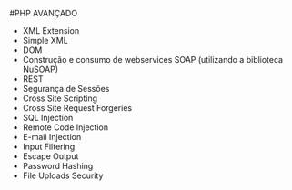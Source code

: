 #PHP AVANÇADO

- XML Extension
- Simple XML
- DOM
- Construção e consumo de webservices SOAP (utilizando a biblioteca NuSOAP)
- REST
- Segurança de Sessões
- Cross Site Scripting
- Cross Site Request Forgeries
- SQL Injection
- Remote Code Injection
- E-mail Injection
- Input Filtering
- Escape Output
- Password Hashing
- File Uploads Security